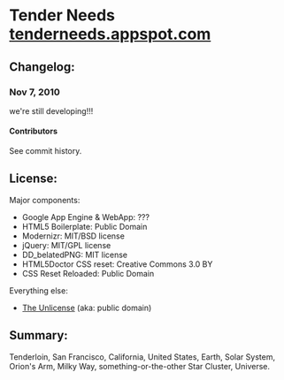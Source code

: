 #  Tender Needs [tenderneeds.appspot.com](http://tenderneeds.appspot.com)

## Changelog:

### Nov 7, 2010

we're still developing!!!


#### Contributors
See commit history.


## License:

Major components:
* Google App Engine & WebApp: ???
* HTML5 Boilerplate: Public Domain
* Modernizr: MIT/BSD license
* jQuery: MIT/GPL license
* DD_belatedPNG: MIT license
* HTML5Doctor CSS reset: Creative Commons 3.0 BY
* CSS Reset Reloaded: Public Domain

Everything else:

* [The Unlicense](http://unlicense.org) (aka: public domain) 


## Summary:

Tenderloin, San Francisco, California, United States, Earth, Solar System, Orion's Arm, Milky Way, something-or-the-other Star Cluster, Universe.